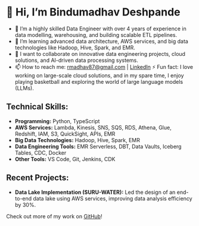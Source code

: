 # 👋 Hi, I’m Bindumadhav Deshpande

- 👀 I’m a highly skilled Data Engineer with over 4 years of experience in data modelling, warehousing, and building scalable ETL pipelines.
- 🌱 I’m learning advanced data architecture, AWS services, and big data technologies like Hadoop, Hive, Spark, and EMR.
- 💞️ I want to collaborate on innovative data engineering projects, cloud solutions, and AI-driven data processing systems.
- 📫 How to reach me: [rmadhav87@gmail.com](mailto:rmadhav87@gmail.com) | [LinkedIn](https://linkedin.com/in/bindumadhav-deshpande)
⚡ Fun fact: I love working on large-scale cloud solutions, and in my spare time, I enjoy playing basketball and exploring the world of large language models (LLMs).

## Technical Skills:
- **Programming:** Python, TypeScript
- **AWS Services:** Lambda, Kinesis, SNS, SQS, RDS, Athena, Glue, Redshift, IAM, S3, QuickSight, APIs, EMR
- **Big Data Technologies:** Hadoop, Hive, Spark, EMR
- **Data Engineering Tools:** EMR Serverless, DBT, Data Vaults, Iceberg Tables, CDC, Docker
- **Other Tools:** VS Code, Git, Jenkins, CDK

## Recent Projects:
- **Data Lake Implementation (SURU-WATER):** Led the design of an end-to-end data lake using AWS services, improving data analysis efficiency by 30%.


Check out more of my work on [GitHub](https://github.com/madhav-deshpande)!
